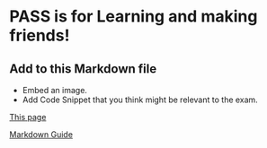 # PASS is for Learning and making friends!

## Add to this Markdown file
- Embed an image.
- Add Code Snippet that you think might be relevant to the exam.



[This page](https://github.com/talitha1234/PASS_CP1404/tree/master/demo_wk8)

[Markdown Guide](https://www.markdownguide.org/)


